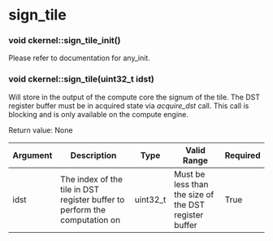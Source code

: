 # sign_tile

### void ckernel::sign_tile_init()

Please refer to documentation for any_init. 

### void ckernel::sign_tile(uint32_t idst)

Will store in the output of the compute core the signum of the tile. The DST register buffer must be in acquired state via *acquire_dst* call. This call is blocking and is only available on the compute engine.

Return value: None

| Argument      | Description                                                                | Type      | Valid Range                                           | Required       |
|---------------|----------------------------------------------------------------------------|-----------|-------------------------------------------------------|----------------|
| idst          | The index of the tile in DST register buffer to perform the computation on | uint32_t  | Must be less than the size of the DST register buffer | True           |
